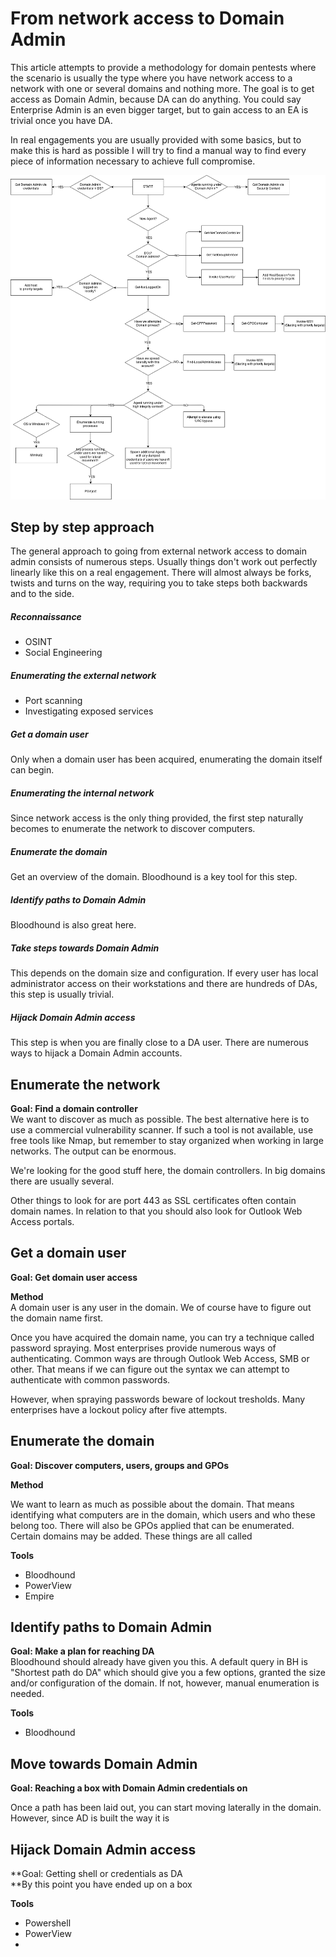 # From network access to Domain Admin

This article attempts to provide a methodology for domain pentests where the scenario is usually the type where you have network access to a network with one or several domains and nothing more. The goal is to get access as Domain Admin, because DA can do anything. You could say Enterprise Admin is an even bigger target, but to gain access to an EA is trivial once you have DA.

In real engagements you are usually provided with some basics, but to make this is hard as possible I will try to find a manual way to find every piece of information necessary to achieve full compromise.


![](/assets/deathstar.png)

## Step by step approach

The general approach to going from external network access to domain admin consists of numerous steps. Usually things don't work out perfectly linearly like this on a real engagement. There will almost always be forks, twists and turns on the way, requiring you to take steps both backwards and to the side.

##### Reconnaissance
* OSINT
* Social Engineering


##### Enumerating the external network
* Port scanning
* Investigating exposed services


##### Get a domain user

Only when a domain user has been acquired, enumerating the domain itself can begin.



##### Enumerating the internal network

Since network access is the only thing provided, the first step naturally becomes to enumerate the network to discover computers.


##### Enumerate the domain

Get an overview of the domain. Bloodhound is a key tool for this step.

##### Identify paths to Domain Admin

Bloodhound is also great here.

##### Take steps towards Domain Admin

This depends on the domain size and configuration. If every user has local administrator access on their workstations and there are hundreds of DAs, this step is usually trivial.

##### Hijack Domain Admin access

This step is when you are finally close to a DA user. There are numerous ways to hijack a Domain Admin accounts.

## Enumerate the network

**Goal: Find a domain controller**  
We want to discover as much as possible. The best alternative here is to use a commercial vulnerability scanner. If such a tool is not available, use free tools like Nmap, but remember to stay organized when working in large networks. The output can be enormous.

We're looking for the good stuff here, the domain controllers. In big domains there are usually several.

Other things to look for are port 443 as SSL certificates often contain domain names. In relation to that you should also look for Outlook Web Access portals.

## Get a domain user

**Goal: Get domain user access**

**Method**  
A domain user is any user in the domain. We of course have to figure out the domain name first.

Once you have acquired the domain name, you can try a technique called password spraying. Most enterprises provide numerous ways of authenticating. Common ways are through Outlook Web Access, SMB or other. That means if we can figure out the syntax we can attempt to authenticate with common passwords.

However, when spraying passwords beware of lockout tresholds. Many enterprises have a lockout policy after five attempts.

## Enumerate the domain

**Goal: Discover computers, users, groups and GPOs**

**Method**

We want to learn as much as possible about the domain. That means identifying what computers are in the domain, which users and who these belong too. There will also be GPOs applied that can be enumerated. Certain domains may be added. These things are all called

**Tools**

* Bloodhound
* PowerView
* Empire

## Identify paths to Domain Admin

**Goal: Make a plan for reaching DA**  
Bloodhound should already have given you this. A default query in BH is "Shortest path do DA" which should give you a few options, granted the size and/or configuration of the domain. If not, however, manual enumeration is needed.

**Tools**

* Bloodhound

## Move towards Domain Admin

**Goal: Reaching a box with Domain Admin credentials on**

Once a path has been laid out, you can start moving laterally in the domain. However, since AD is built the way it is

## Hijack Domain Admin access

**Goal: Getting shell or credentials as DA        
**By this point you have ended up on a box

**Tools**

* Powershell
* PowerView
* 


